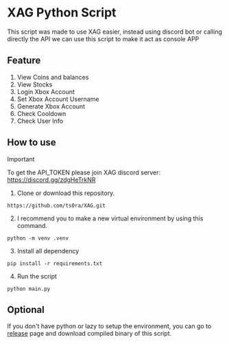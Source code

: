 # XAG Python Script
This script was made to use XAG easier, instead using discord bot or calling directly the API we can use this script to make it act as console APP

## Feature
1. View Coins and balances
2. View Stocks
3. Login Xbox Account
4. Set Xbox Account Username
5. Generate Xbox Account
6. Check Cooldown
7. Check User Info

## How to use
> [!IMPORTANT]
> To get the API_TOKEN please join XAG discord server: https://discord.gg/zdgHeTrkNR
1. Clone or download this repository.
```
https://github.com/ts0ra/XAG.git
```
2. I recommend you to make a new virtual environment by using this command.
```
python -m venv .venv
```
3. Install all dependency
```
pip install -r requirements.txt
```
4. Run the script
```
python main.py
```
## Optional
If you don't have python or lazy to setup the environment, you can go to [release](https://github.com/ts0ra/XAG/releases) page and download compiled binary of this script.

